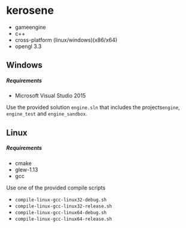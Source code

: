 # kerosene
- gameengine
- c++
- cross-platform (linux/windows)(x86/x64)
- opengl 3.3

## Windows
##### Requirements
* Microsoft Visual Studio 2015

Use the provided solution `engine.sln` that includes the projects`engine`, `engine_test` and `engine_sandbox`.
## Linux
##### Requirements
* cmake
* glew-1.13
* gcc

Use one of the provided compile scripts
 * `compile-linux-gcc-linux32-debug.sh`
 * `compile-linux-gcc-linux32-release.sh`
 * `compile-linux-gcc-linux64-debug.sh`
 * `compile-linux-gcc-linux64-release.sh`
